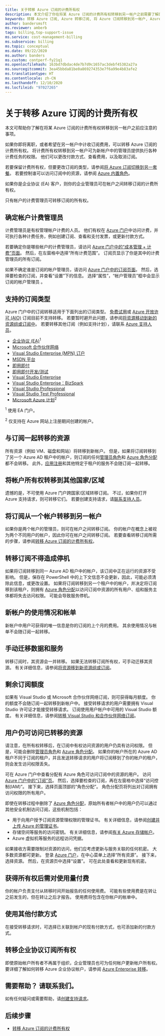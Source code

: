 ```yaml
---
title: 关于转移 Azure 订阅的计费所有权
description: 本文介绍了你在将某 Azure 订阅的计费所有权转移到另一帐户之前需要了解的事项。
keywords: 转移 Azure 订阅, Azure 转移订阅, 将 Azure 订阅转移到另一帐户, Azure 更改订阅所有者, 将 Azure 订阅转移到另一帐户, Azure 转移计费
author: bandersmsft
ms.reviewer: amberb
tags: billing,top-support-issue
ms.service: cost-management-billing
ms.subservice: billing
ms.topic: conceptual
ms.date: 09/22/2020
ms.author: banders
ms.custom: contperf-fy21q1
ms.openlocfilehash: 163bd7dbdac4de7b7d9c1657ac3debf45382a27a
ms.sourcegitcommit: 3ea45bbda81be0a869274353e7f6a99e4b83afe2
ms.translationtype: HT
ms.contentlocale: zh-CN
ms.lasthandoff: 12/10/2020
ms.locfileid: "97027265"
---
```

# <a name="about-transferring-billing-ownership-for-an-azure-subscription"></a>关于转移 Azure 订阅的计费所有权

本文可帮助你了解在将某 Azure 订阅的计费所有权转移到另一帐户之前应注意的事项。 

如果你即将离职，或者希望在另一帐户中计收订阅费用，可以转移 Azure 订阅的计费所有权。 将计费所有权转移到另一帐户可为新帐户中的管理员提供执行各种计费任务的权限。 他们可以更改付款方式、查看费用，以及取消订阅。

若要保留计费所有权，但要更改订阅的类型，请参阅[将 Azure 订阅切换到另一套餐](../manage/switch-azure-offer.md)。 若要控制谁可以访问订阅中的资源，请参阅 [Azure 内置角色](../../role-based-access-control/built-in-roles.md)。

如果你是企业协议 (EA) 客户，则你的企业管理员可在帐户之间转移订阅的计费所有权。

只有帐户的计费管理员可转移订阅的所有权。

## <a name="determine-account-billing-administrator"></a>确定帐户计费管理员

<a name="whoisaa"></a>

计费管理员是有权管理帐户计费的人员。 他们有权在 [Azure 门户](https://portal.azure.com)中访问计费，并可执行各种计费任务，例如创建订阅、查看和支付发票，或更新付款方式。

若要确定你是哪些帐户的计费管理员，请访问 [Azure 门户中的“成本管理 + 计费”页面](https://portal.azure.com/#blade/Microsoft_Azure_Billing/ModernBillingMenuBlade/Overview)。 然后，在左窗格中选择“所有计费范围”。 订阅页显示了你是其中的计费管理员的所有订阅。

如果不确定谁是订阅的帐户管理员，请访问 [Azure 门户中的订阅页面](https://portal.azure.com/#blade/Microsoft_Azure_Billing/SubscriptionsBlade)。 然后，选择要检查的订阅，并查看“设置”下的信息。 选择“属性”，“帐户管理员”框中会显示订阅的帐户管理员 。


## <a name="supported-subscription-types"></a>支持的订阅类型

Azure 门户中的订阅转移适用于下面列出的订阅类型。 [免费试用](https://azure.microsoft.com/offers/ms-azr-0044p/)或 [Azure 开放许可 (AIO)](https://azure.microsoft.com/offers/ms-azr-0111p/) 订阅目前不支持转移。 若要暂时避开此问题，请参阅[将资源移动到新的资源组或订阅中](../../azure-resource-manager/management/move-resource-group-and-subscription.md)。 若要转移其他订阅（例如支持计划），请联系 [Azure 支持人员](https://portal.azure.com/?#blade/Microsoft_Azure_Support/HelpAndSupportBlade)。

- [企业协议 (EA)](https://azure.microsoft.com/pricing/enterprise-agreement/)<sup>1</sup>
- [Microsoft 合作伙伴网络](https://azure.microsoft.com/offers/ms-azr-0025p/)  
- [Visual Studio Enterprise (MPN) 订户](https://azure.microsoft.com/offers/ms-azr-0029p/)
- [MSDN 平台](https://azure.microsoft.com/offers/ms-azr-0062p/)  
- [即用即付](https://azure.microsoft.com/offers/ms-azr-0003p/)
- [即用即付开发/测试](https://azure.microsoft.com/offers/ms-azr-0023p/)
- [Visual Studio Enterprise](https://azure.microsoft.com/offers/ms-azr-0063p/)
- [Visual Studio Enterprise：BizSpark](https://azure.microsoft.com/offers/ms-azr-0064p/)
- [Visual Studio Professional](https://azure.microsoft.com/offers/ms-azr-0059p/)
- [Visual Studio Test Professional](https://azure.microsoft.com/offers/ms-azr-0060p/)
- [Microsoft Azure 计划](https://azure.microsoft.com/offers/ms-azr-0017g/)<sup>2</sup>

<sup>1</sup> 使用 EA 门户。

<sup>2</sup> 仅支持在 Azure 网站上注册期间创建的帐户。

## <a name="resources-transferred-with-subscriptions"></a>与订阅一起转移的资源

所有资源（例如 VM、磁盘和网站）将转移到新帐户。 但是，如果将订阅转移到了另一个 Azure AD 租户中的帐户，则订阅的任何[管理员角色](../manage/add-change-subscription-administrator.md)和 [Azure 角色分配](../../role-based-access-control/role-assignments-portal.md)都不会转移。 此外，[应用注册](../../active-directory/develop/quickstart-register-app.md)和其他特定于租户的服务不会随订阅一起转移。

## <a name="transfer-account-ownership-to-another-countryregion"></a>将帐户所有权转移到其他国家/区域

遗憾的是，不可使用 Azure 门户跨国家/区域转移订阅。 不过，如果你打开 Azure 支持请求，则可转移它们。 若要创建支持请求，请[联系支持人员](https://portal.azure.com/?#blade/Microsoft_Azure_Support/HelpAndSupportBlade)。

## <a name="transfer-a-subscription-from-one-account-to-another"></a>将订阅从一个帐户转移到另一帐户

如果你是两个帐户的管理员，则可在帐户之间转移订阅。 你的帐户在概念上被视为两个不同用户的帐户，因此你可在帐户之间转移订阅。
若要查看转移订阅所需的步骤，请参阅[转移 Azure 订阅的计费所有权](../manage/billing-subscription-transfer.md)。

## <a name="transferring-a-subscription-shouldnt-create-downtime"></a>转移订阅不得造成停机

如果将订阅转移到同一 Azure AD 租户中的帐户，该订阅中正在运行的资源不受影响。 但是，保存在 PowerShell 中的上下文信息不会更新，因此，可能必须清除此信息，或更改设置。 如果将订阅转移到另一个租户中的帐户，并决定将订阅移到该租户，则拥有 [Azure 角色分配](../../role-based-access-control/role-assignments-portal.md)以访问订阅中资源的所有用户、组和服务主体都将失去访问权限。 可能会导致服务停机。

## <a name="new-account-usage-and-billing-history"></a>新帐户的使用情况和帐单

新帐户中用户可获得的唯一信息是你的订阅的上个月的费用。 其余使用情况与帐单不会随订阅一起转移。

## <a name="manually-migrate-data-and-services"></a>手动迁移数据和服务

转移订阅时，其资源会一并转移。 如果无法转移订阅所有权，可手动迁移其资源。 有关详细信息，请参阅[将资源移到新资源组或订阅](../../azure-resource-manager/management/move-resource-group-and-subscription.md)。

## <a name="remaining-subscription-credits"></a>剩余订阅额度 

如果有 Visual Studio 或 Microsoft 合作伙伴网络订阅，则可获得每月额度。 你的额度不会随订阅一起转移到新帐户中。 接受转移请求的用户需要拥有 Visual Studio 许可证才能接受转移请求。 订阅使用用户帐户中可用的 Visual Studio 额度。 有关详细信息，请参阅[转移 Visual Studio 和合作伙伴网络订阅](../manage/billing-subscription-transfer.md#transfer-visual-studio-and-partner-network-subscriptions)。

## <a name="users-keep-access-to-transferred-resources"></a>用户仍可访问已转移的资源

请注意，在所有权转移后，在订阅中有权访问资源的用户仍具有访问权限。 但是，可能会删除[管理员角色](../manage/add-change-subscription-administrator.md)和 [Azure 角色分配](../../role-based-access-control/role-assignments-portal.md)。 如果你的帐户所在的 Azure AD 租户不同于订阅的租户，并且发送转移请求的用户将订阅移到了你的帐户的租户，则会发生访问权限丢失。 

可在 Azure 门户中查看分配有 Azure 角色可访问订阅中的资源的用户。 访问 [Azure 门户中的“订阅”页](https://portal.azure.com/#blade/Microsoft_Azure_Billing/SubscriptionsBlade)。 然后，选择要检查的订阅，再在左窗格中选择“访问控制(IAM)”。 接下来，选择页面顶部的“角色分配”。 角色分配页将列出对订阅拥有访问权限的所有用户。

即使在转移过程中删除了 [Azure 角色分配](../../role-based-access-control/role-assignments-portal.md)，原始所有者帐户中的用户仍可以通过其他安全机制访问订阅，这些机制包括：

* 用于向用户授予订阅资源管理权限的管理证书。 有关详细信息，请参阅[创建并上传 Azure 的管理证书](../../cloud-services/cloud-services-certs-create.md)。
* 存储空间等服务的访问密钥。 有关详细信息，请参阅[有关 Azure 存储帐户](../../storage/common/storage-account-create.md)。
* Azure 虚拟机等服务的远程访问凭据。

如果接收方需要限制对资源的访问，他们应考虑更新与服务关联的任何机密。 大多数资源都可更新。 登录 [Azure 门户](https://portal.azure.com)，在中心菜单上选择“所有资源”。 接下来，选择资源。 然后，在资源页中选择“设置”。 可在此处查看和更新现有机密。

## <a name="you-pay-for-usage-when-you-receive-ownership"></a>获得所有权后需对使用量付费

你的帐户负责支付从转移时间开始报告的任何使用费。 可能有些使用费是在转让之前发生的，但在转让之后才报告。 使用费将包含在你帐户的帐单中。

## <a name="use-a-different-payment-method"></a>使用其他付款方式

在接受转移请求时，可选择已关联到帐户的现有付款方式，也可添加新的付款方式。

## <a name="transfer-enterprise-agreement-subscription-ownership"></a>转移企业协议订阅所有权

即使原始帐户所有者不再属于组织，企业管理员也可为任何帐户更新帐户所有权。 要详细了解如何转移 Azure 企业协议帐户，请参阅 [Azure Enterprise 转移](../manage/ea-transfers.md)。

## <a name="need-help-contact-us"></a>需要帮助？ 请联系我们。

如有任何疑问或需要帮助，请[创建支持请求](https://go.microsoft.com/fwlink/?linkid=2083458)。

## <a name="next-steps"></a>后续步骤

- [转移 Azure 订阅的计费所有权](../manage/billing-subscription-transfer.md)
